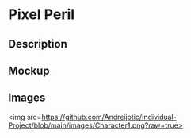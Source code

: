 # Pixel Peril
## Description

## Mockup

## Images
<img src=https://github.com/Andreijotic/Individual-Project/blob/main/images/Character1.png?raw=true>
